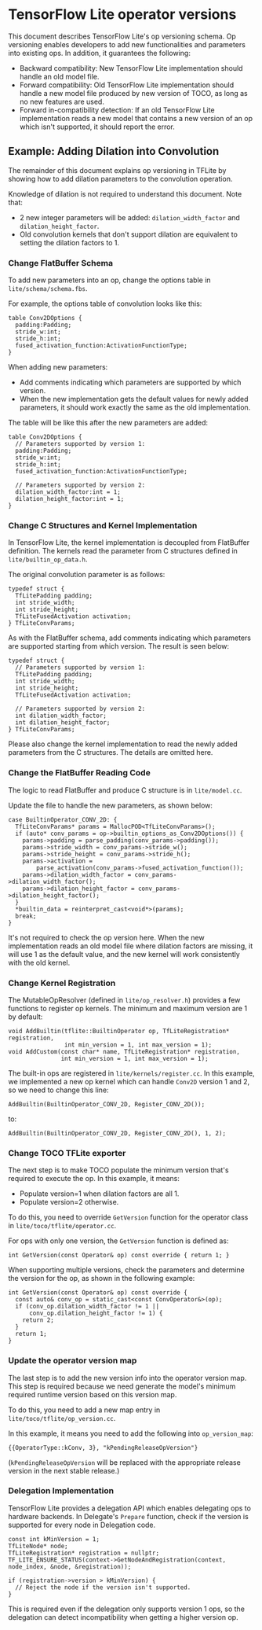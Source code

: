 # TensorFlow Lite operator versions

This document describes TensorFlow Lite's op versioning schema. Op
versioning enables developers to add new functionalities and parameters into
existing ops. In addition, it guarantees the following:

*   Backward compatibility: New TensorFlow Lite implementation should
    handle an old model file.
*   Forward compatibility: Old TensorFlow Lite implementation should
    handle a new model file produced by new version of TOCO, as long as no new
    features are used.
*   Forward in-compatibility detection: If an old TensorFlow Lite implementation
    reads a new model that contains a new version of an op which isn't
    supported, it should report the error.

## Example: Adding Dilation into Convolution

The remainder of this document explains op versioning in TFLite by showing how
to add dilation parameters to the convolution operation.

Knowledge of dilation is not required to understand this document. Note that:

*   2 new integer parameters will be added: `dilation_width_factor` and
    `dilation_height_factor`.
*   Old convolution kernels that don't support dilation are equivalent to
    setting the dilation factors to 1.

### Change FlatBuffer Schema

To add new parameters into an op, change the options table in
`lite/schema/schema.fbs`.

For example, the options table of convolution looks like this:

```
table Conv2DOptions {
  padding:Padding;
  stride_w:int;
  stride_h:int;
  fused_activation_function:ActivationFunctionType;
}
```

When adding new parameters:

*   Add comments indicating which parameters are supported by which version.
*   When the new implementation gets the default values for newly added
    parameters, it should work exactly the same as the old implementation.

The table will be like this after the new parameters are added:

```
table Conv2DOptions {
  // Parameters supported by version 1:
  padding:Padding;
  stride_w:int;
  stride_h:int;
  fused_activation_function:ActivationFunctionType;

  // Parameters supported by version 2:
  dilation_width_factor:int = 1;
  dilation_height_factor:int = 1;
}
```

### Change C Structures and Kernel Implementation

In TensorFlow Lite, the kernel implementation is decoupled from
FlatBuffer definition. The kernels read the parameter from C structures defined
in `lite/builtin_op_data.h`.

The original convolution parameter is as follows:

```
typedef struct {
  TfLitePadding padding;
  int stride_width;
  int stride_height;
  TfLiteFusedActivation activation;
} TfLiteConvParams;
```

As with the FlatBuffer schema, add comments indicating which parameters are
supported starting from which version. The result is seen below:

```
typedef struct {
  // Parameters supported by version 1:
  TfLitePadding padding;
  int stride_width;
  int stride_height;
  TfLiteFusedActivation activation;

  // Parameters supported by version 2:
  int dilation_width_factor;
  int dilation_height_factor;
} TfLiteConvParams;
```

Please also change the kernel implementation to read the newly added parameters
from the C structures. The details are omitted here.

### Change the FlatBuffer Reading Code

The logic to read FlatBuffer and produce C structure is in `lite/model.cc`.

Update the file to handle the new parameters, as shown below:

```
case BuiltinOperator_CONV_2D: {
  TfLiteConvParams* params = MallocPOD<TfLiteConvParams>();
  if (auto* conv_params = op->builtin_options_as_Conv2DOptions()) {
    params->padding = parse_padding(conv_params->padding());
    params->stride_width = conv_params->stride_w();
    params->stride_height = conv_params->stride_h();
    params->activation =
        parse_activation(conv_params->fused_activation_function());
    params->dilation_width_factor = conv_params->dilation_width_factor();
    params->dilation_height_factor = conv_params->dilation_height_factor();
  }
  *builtin_data = reinterpret_cast<void*>(params);
  break;
}
```

It's not required to check the op version here. When the new implementation
reads an old model file where dilation factors are missing, it will use 1 as
the default value, and the new kernel will work consistently with the old
kernel.

### Change Kernel Registration

The MutableOpResolver (defined in `lite/op_resolver.h`) provides a few functions
to register op kernels. The minimum and maximum version are 1 by default:

```
void AddBuiltin(tflite::BuiltinOperator op, TfLiteRegistration* registration,
                int min_version = 1, int max_version = 1);
void AddCustom(const char* name, TfLiteRegistration* registration,
               int min_version = 1, int max_version = 1);
```

The built-in ops are registered in `lite/kernels/register.cc`. In this example,
we implemented a new op kernel which can handle `Conv2D` version 1 and 2, so we
need to change this line:

```
AddBuiltin(BuiltinOperator_CONV_2D, Register_CONV_2D());
```

to:

```
AddBuiltin(BuiltinOperator_CONV_2D, Register_CONV_2D(), 1, 2);
```

### Change TOCO TFLite exporter

The next step is to make TOCO populate the minimum version that's required to
execute the op. In this example, it means:

*   Populate version=1 when dilation factors are all 1.
*   Populate version=2 otherwise.

To do this, you need to override `GetVersion` function for the operator class in
`lite/toco/tflite/operator.cc`.

For ops with only one version, the `GetVersion` function is defined as:

```
int GetVersion(const Operator& op) const override { return 1; }
```

When supporting multiple versions, check the parameters and determine the
version for the op, as shown in the following example:

```
int GetVersion(const Operator& op) const override {
  const auto& conv_op = static_cast<const ConvOperator&>(op);
  if (conv_op.dilation_width_factor != 1 ||
      conv_op.dilation_height_factor != 1) {
    return 2;
  }
  return 1;
}
```

### Update the operator version map

The last step is to add the new version info into the operator version map. This
step is required because we need generate the model's minimum required runtime
version based on this version map.

To do this, you need to add a new map entry in `lite/toco/tflite/op_version.cc`.

In this example, it means you need to add the following into `op_version_map`:
```
{{OperatorType::kConv, 3}, "kPendingReleaseOpVersion"}
```
(`kPendingReleaseOpVersion` will be replaced with the appropriate release
version in the next stable release.)

### Delegation Implementation

TensorFlow Lite provides a delegation API which enables delegating ops to
hardware backends. In Delegate's `Prepare` function, check if the version
is supported for every node in Delegation code.

```
const int kMinVersion = 1;
TfLiteNode* node;
TfLiteRegistration* registration = nullptr;
TF_LITE_ENSURE_STATUS(context->GetNodeAndRegistration(context, node_index, &node, &registration));

if (registration->version > kMinVersion) {
  // Reject the node if the version isn't supported.
}
```

This is required even if the delegation only supports version 1 ops, so the
delegation can detect incompatibility when getting a higher version op.

